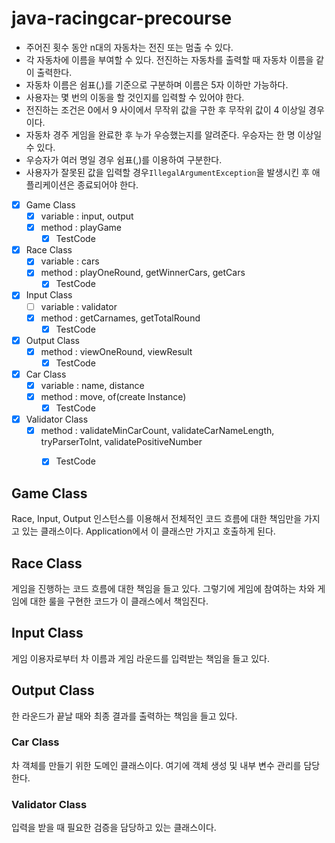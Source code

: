 # java-racingcar-precourse

- 주어진 횟수 동안 n대의 자동차는 전진 또는 멈출 수 있다.
- 각 자동차에 이름을 부여할 수 있다. 전진하는 자동차를 출력할 때 자동차 이름을 같이 출력한다.
- 자동차 이름은 쉼표(,)를 기준으로 구분하며 이름은 5자 이하만 가능하다.
- 사용자는 몇 번의 이동을 할 것인지를 입력할 수 있어야 한다.
- 전진하는 조건은 0에서 9 사이에서 무작위 값을 구한 후 무작위 값이 4 이상일 경우이다.
- 자동차 경주 게임을 완료한 후 누가 우승했는지를 알려준다. 우승자는 한 명 이상일 수 있다.
- 우승자가 여러 명일 경우 쉼표(,)를 이용하여 구분한다.
- 사용자가 잘못된 값을 입력할 경우`IllegalArgumentException`을 발생시킨 후 애플리케이션은 종료되어야 한다.




- [X] Game Class
    - [X] variable : input, output
    - [X] method : playGame
        - [X] TestCode
- [X] Race Class
    - [X] variable : cars
    - [X] method : playOneRound, getWinnerCars, getCars
        - [X] TestCode
- [X] Input Class
    - [ ] variable : validator
    - [X] method : getCarnames, getTotalRound
        - [X] TestCode
- [X] Output Class
    - [X] method : viewOneRound, viewResult
        - [X] TestCode
- [X] Car Class
  - [X] variable : name, distance
  - [X] method : move, of(create Instance)
    - [X] TestCode
- [X] Validator Class
  - [X] method : validateMinCarCount, validateCarNameLength, tryParserToInt, validatePositiveNumber
    - [X] TestCode


## Game Class
Race, Input, Output 인스턴스를 이용해서 전체적인 코드 흐름에 대한 책임만을 가지고 있는 클래스이다.
Application에서 이 클래스만 가지고 호출하게 된다.

## Race Class
게임을 진행하는 코드 흐름에 대한 책임을 들고 있다. 그렇기에 게임에 참여하는 차와 게임에 대한 룰을 구현한 코드가 이 클래스에서 책임진다.

## Input Class
게임 이용자로부터 차 이름과 게임 라운드를 입력받는 책임을 들고 있다.

## Output Class
한 라운드가 끝날 때와 최종 결과를 출력하는 책임을 들고 있다.

### Car Class
차 객체를 만들기 위한 도메인 클래스이다. 여기에 객체 생성 및 내부 변수 관리를 담당한다.

### Validator Class
입력을 받을 때 필요한 검증을 담당하고 있는 클래스이다.